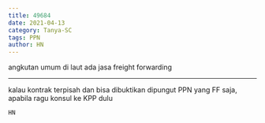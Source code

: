 ```yaml
---
title: 49684
date: 2021-04-13
category: Tanya-SC
tags: PPN
author: HN
---
```


angkutan umum di laut ada jasa freight forwarding

---

kalau kontrak terpisah dan bisa dibuktikan dipungut PPN yang FF saja, apabila ragu konsul ke KPP dulu

`HN`
